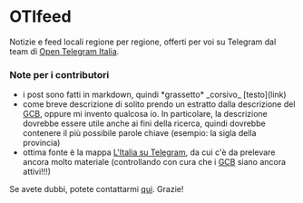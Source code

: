 # OTIfeed
Notizie e feed locali regione per regione, offerti per voi su Telegram dal team di [Open Telegram Italia](https://t.me/OpenTelegramItalia).

### Note per i contributori
- i post sono fatti in markdown, quindi \*grassetto* \_corsivo_ \[testo](link)
- come breve descrizione di solito prendo un estratto dalla descrizione del [GCB](https://telegram.me/guidatelegram/41), oppure mi invento qualcosa io. In particolare, la descrizione dovrebbe essere utile anche ai fini della ricerca, quindi dovrebbe contenere il più possibile parole chiave (esempio: la sigla della provincia)
- ottima fonte è la mappa [L'Italia su Telegram](https://www.google.com/maps/d/u/0/viewer?mid=1ia9SZdcDResUNLKMyJazDbgoo_M&ll=45.66482567297087%2C10.24599908369487), da cui c'è da prelevare ancora molto materiale (controllando con cura che i [GCB](https://telegram.me/guidatelegram/41) siano ancora attivi!!!)

Se avete dubbi, potete contattarmi [qui](https://t.me/@OTIfeedBot).
Grazie!
